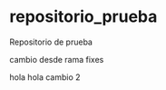 repositorio_prueba
==================

Repositorio de prueba

cambio desde rama fixes

 

 hola hola cambio 2